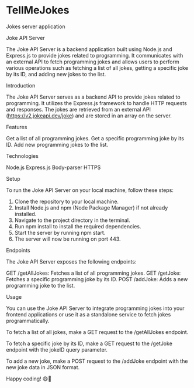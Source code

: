 # TellMeJokes
Jokes server application

Joke API Server

The Joke API Server is a backend application built using Node.js and Express.js to provide jokes related to programming. It communicates with an external API to fetch programming jokes and allows users to perform various operations such as fetching a list of all jokes, getting a specific joke by its ID, and adding new jokes to the list.

Introduction

The Joke API Server serves as a backend API to provide jokes related to programming. It utilizes the Express.js framework to handle HTTP requests and responses. The jokes are retrieved from an external API (https://v2.jokeapi.dev/joke) and are stored in an array on the server.

Features

Get a list of all programming jokes.
Get a specific programming joke by its ID.
Add new programming jokes to the list.

Technologies

Node.js
Express.js
Body-parser
HTTPS

Setup

To run the Joke API Server on your local machine, follow these steps:

1. Clone the repository to your local machine.
2. Install Node.js and npm (Node Package Manager) if not already installed.
3. Navigate to the project directory in the terminal.
4. Run npm install to install the required dependencies.
5. Start the server by running npm start.
6. The server will now be running on port 443.

Endpoints

The Joke API Server exposes the following endpoints:

GET /getAllJokes: Fetches a list of all programming jokes.
GET /getJoke: Fetches a specific programming joke by its ID.
POST /addJoke: Adds a new programming joke to the list.

Usage

You can use the Joke API Server to integrate programming jokes into your frontend applications or use it as a standalone service to fetch jokes programmatically.

To fetch a list of all jokes, make a GET request to the /getAllJokes endpoint.

To fetch a specific joke by its ID, make a GET request to the /getJoke endpoint with the jokeID query parameter.

To add a new joke, make a POST request to the /addJoke endpoint with the new joke data in JSON format.

Happy coding! 😄🚀
